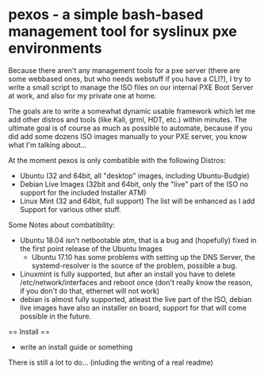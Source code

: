pexos - a simple bash-based management tool for syslinux pxe environments
=========

Because there aren't any management tools for a pxe server (there are some webbased ones, but who needs webstuff if you have a CLI?),
I try to write a small script to manage the ISO files on our internal  PXE Boot Server at work, and also for my private one at home.

The goals are to write a somewhat dynamic usable framework which let me add other distros and tools (like Kali, grml, HDT, etc.) within minutes.
The ultimate goal is of course as much as possible to automate, because if you did add some dozens ISO images manually to your PXE server,
you know what I'm talking about...

At the moment pexos is only combatible with the following Distros:
- Ubuntu (32 and 64bit, all "desktop" images, including Ubuntu-Budgie)
- Debian Live Images (32bit and 64bit, only the "live" part of the ISO no support for the included Installer ATM)
- Linux Mint (32 and 64bit, full support)
The list will be enhanced as I add Support for various other stuff.

Some Notes about combatibility:

- Ubuntu 18.04 isn't netbootable atm, that is a bug and (hopefully) fixed in the first point release of the Ubuntu Images
  - Ubuntu 17.10 has some problems with setting up the DNS Server, the systemd-resolver is the source of the problem, possible a bug.
- Linuxmint is fully supported, but after an install you have to delete /etc/network/interfaces and reboot once (don't really know the reason, if you don't do that, ethernet will not work)
- debian is almost fully supported, atleast the live part of the ISO, debian live images have also an installer on board, support for that will come possible in the future.

== Install ==
- write an install guide or something

There is still a lot to do... (inluding the writing of a real readme)

